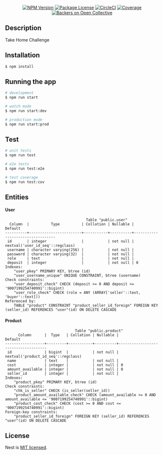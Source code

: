 [circleci-image]: https://img.shields.io/circleci/build/github/nestjs/nest/master?token=abc123def456
[circleci-url]: https://circleci.com/gh/nestjs/nest

<p align="center">
<a href="https://www.npmjs.com/~nestjscore" target="_blank"><img src="https://img.shields.io/npm/v/@nestjs/core.svg" alt="NPM Version" /></a>
<a href="https://www.npmjs.com/~nestjscore" target="_blank"><img src="https://img.shields.io/npm/l/@nestjs/core.svg" alt="Package License" /></a>
<a href="https://circleci.com/gh/nestjs/nest" target="_blank"><img src="https://img.shields.io/circleci/build/github/nestjs/nest/master" alt="CircleCI" /></a>
<a href="https://coveralls.io/github/nestjs/nest?branch=master" target="_blank"><img src="https://coveralls.io/repos/github/nestjs/nest/badge.svg?branch=master#9" alt="Coverage" /></a>
<a href="https://opencollective.com/nest#backer" target="_blank"><img src="https://opencollective.com/nest/backers/badge.svg" alt="Backers on Open Collective" /></a>
</p>

## Description

Take Home Challenge
## Installation

```bash
$ npm install
```

## Running the app

```bash
# development
$ npm run start

# watch mode
$ npm run start:dev

# production mode
$ npm run start:prod
```

## Test

```bash
# unit tests
$ npm run test

# e2e tests
$ npm run test:e2e

# test coverage
$ npm run test:cov
```

## Entities
#### User
```
                                     Table "public.user"
  Column  |          Type          | Collation | Nullable |             Default              
----------+------------------------+-----------+----------+----------------------------------
 id       | integer                |           | not null | nextval('user_id_seq'::regclass)
 username | character varying(256) |           | not null | 
 password | character varying(32)  |           | not null | 
 role     | text                   |           | not null | 
 deposit  | integer                |           | not null | 0
Indexes:
    "user_pkey" PRIMARY KEY, btree (id)
    "user_username_unique" UNIQUE CONSTRAINT, btree (username)
Check constraints:
    "user_deposit_check" CHECK (deposit >= 0 AND deposit <= '9007199254740991'::bigint)
    "user_role_check" CHECK (role = ANY (ARRAY['seller'::text, 'buyer'::text]))
Referenced by:
    TABLE "product" CONSTRAINT "product_seller_id_foreign" FOREIGN KEY (seller_id) REFERENCES "user"(id) ON DELETE CASCADE
```
#### Product
```
                                Table "public.product"
      Column      |  Type   | Collation | Nullable |               Default               
------------------+---------+-----------+----------+-------------------------------------
 id               | bigint  |           | not null | nextval('product_id_seq'::regclass)
 name             | text    |           | not null | 
 cost             | integer |           | not null | 0
 amount_available | integer |           | not null | 0
 seller_id        | integer |           | not null | 
Indexes:
    "product_pkey" PRIMARY KEY, btree (id)
Check constraints:
    "chk_is_seller" CHECK (is_seller(seller_id))
    "product_amount_available_check" CHECK (amount_available >= 0 AND amount_available <= '9007199254740991'::bigint)
    "product_cost_check" CHECK (cost >= 0 AND cost <= '9007199254740991'::bigint)
Foreign-key constraints:
    "product_seller_id_foreign" FOREIGN KEY (seller_id) REFERENCES "user"(id) ON DELETE CASCADE
```
## License

Nest is [MIT licensed](LICENSE).

